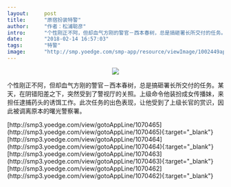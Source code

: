 ```yaml
---
layout:     post
title:      "原宿扮装特警"
author:     "作者：松浦聪彦"
intro:      "个性刚正不阿，但却血气方刚的警官－西本春树，总是搞砸署长所交付的任务。某天，在阴错阳差之下，突然受到了警视厅的关照。上级命令他装扮成女传播妹，来担任逮捕药头的诱饵工作。此次任务的出色表现，让他受到了上级长官的赏识，因此被调离原本的曙光警察署。"
date:       "2018-02-14 16:57:03"
tags:       "特警"
image:      "http://smp.yoedge.com/smp-app/resource/viewImage/1002449appline.png"
---
```

<div style="text-align: center">
<p><img src="http://smp.yoedge.com/smp-app/resource/viewImage/1002449appline.png"/></p>
</div>
<p class="post-meta">
<span>个性刚正不阿，但却血气方刚的警官－西本春树，总是搞砸署长所交付的任务。某天，在阴错阳差之下，突然受到了警视厅的关照。上级命令他装扮成女传播妹，来担任逮捕药头的诱饵工作。此次任务的出色表现，让他受到了上级长官的赏识，因此被调离原本的曙光警察署。</span>
</p>
[http://smp3.yoedge.com/view/gotoAppLine/1070465](http://smp3.yoedge.com/view/gotoAppLine/1070465){:target="_blank"}
[http://smp3.yoedge.com/view/gotoAppLine/1070464](http://smp3.yoedge.com/view/gotoAppLine/1070464){:target="_blank"}
[http://smp3.yoedge.com/view/gotoAppLine/1070463](http://smp3.yoedge.com/view/gotoAppLine/1070463){:target="_blank"}
[http://smp3.yoedge.com/view/gotoAppLine/1070462](http://smp3.yoedge.com/view/gotoAppLine/1070462){:target="_blank"}


